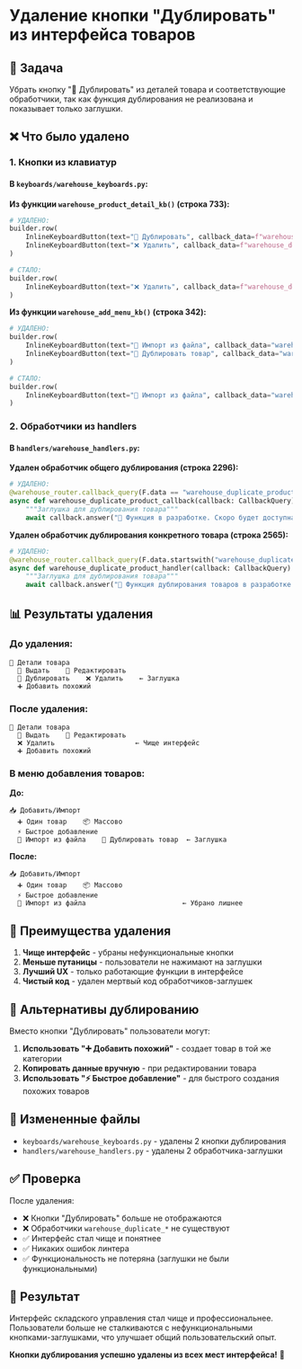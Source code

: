 # Удаление кнопки "Дублировать" из интерфейса товаров

## 🎯 Задача

Убрать кнопку "🔄 Дублировать" из деталей товара и соответствующие обработчики, так как функция дублирования не реализована и показывает только заглушки.

## ❌ Что было удалено

### 1. Кнопки из клавиатур

#### В `keyboards/warehouse_keyboards.py`:

**Из функции `warehouse_product_detail_kb()` (строка 733):**
```python
# УДАЛЕНО:
builder.row(
    InlineKeyboardButton(text="🔄 Дублировать", callback_data=f"warehouse_duplicate_{product_id}"),
    InlineKeyboardButton(text="❌ Удалить", callback_data=f"warehouse_delete_{product_id}")
)

# СТАЛО:
builder.row(
    InlineKeyboardButton(text="❌ Удалить", callback_data=f"warehouse_delete_{product_id}")
)
```

**Из функции `warehouse_add_menu_kb()` (строка 342):**
```python
# УДАЛЕНО:
builder.row(
    InlineKeyboardButton(text="📄 Импорт из файла", callback_data="warehouse_import_file"),
    InlineKeyboardButton(text="🔄 Дублировать товар", callback_data="warehouse_duplicate_product")
)

# СТАЛО:
builder.row(
    InlineKeyboardButton(text="📄 Импорт из файла", callback_data="warehouse_import_file")
)
```

### 2. Обработчики из handlers

#### В `handlers/warehouse_handlers.py`:

**Удален обработчик общего дублирования (строка 2296):**
```python
# УДАЛЕНО:
@warehouse_router.callback_query(F.data == "warehouse_duplicate_product") 
async def warehouse_duplicate_product_callback(callback: CallbackQuery):
    """Заглушка для дублирования товара"""
    await callback.answer("🚧 Функция в разработке. Скоро будет доступна!", show_alert=True)
```

**Удален обработчик дублирования конкретного товара (строка 2565):**
```python
# УДАЛЕНО:
@warehouse_router.callback_query(F.data.startswith("warehouse_duplicate_"))
async def warehouse_duplicate_product_handler(callback: CallbackQuery):
    """Заглушка для дублирования товара"""
    await callback.answer("🚧 Функция дублирования товаров в разработке!", show_alert=True)
```

## 📊 Результаты удаления

### До удаления:
```
📂 Детали товара
  🎯 Выдать    📝 Редактировать
  🔄 Дублировать    ❌ Удалить    ← Заглушка
  ➕ Добавить похожий
```

### После удаления:
```
📂 Детали товара
  🎯 Выдать    📝 Редактировать
  ❌ Удалить                    ← Чище интерфейс
  ➕ Добавить похожий
```

### В меню добавления товаров:

**До:**
```
📥 Добавить/Импорт
  ➕ Один товар    📦 Массово
  ⚡ Быстрое добавление
  📄 Импорт из файла    🔄 Дублировать товар  ← Заглушка
```

**После:**
```
📥 Добавить/Импорт
  ➕ Один товар    📦 Массово
  ⚡ Быстрое добавление
  📄 Импорт из файла                        ← Убрано лишнее
```

## 🎯 Преимущества удаления

1. **Чище интерфейс** - убраны нефункциональные кнопки
2. **Меньше путаницы** - пользователи не нажимают на заглушки
3. **Лучший UX** - только работающие функции в интерфейсе
4. **Чистый код** - удален мертвый код обработчиков-заглушек

## 🔄 Альтернативы дублированию

Вместо кнопки "Дублировать" пользователи могут:

1. **Использовать "➕ Добавить похожий"** - создает товар в той же категории
2. **Копировать данные вручную** - при редактировании товара
3. **Использовать "⚡ Быстрое добавление"** - для быстрого создания похожих товаров

## 📁 Измененные файлы

- `keyboards/warehouse_keyboards.py` - удалены 2 кнопки дублирования
- `handlers/warehouse_handlers.py` - удалены 2 обработчика-заглушки

## ✅ Проверка

После удаления:
- ❌ Кнопки "Дублировать" больше не отображаются
- ❌ Обработчики `warehouse_duplicate_*` не существуют
- ✅ Интерфейс стал чище и понятнее
- ✅ Никаких ошибок линтера
- ✅ Функциональность не потеряна (заглушки не были функциональными)

## 🚀 Результат

Интерфейс складского управления стал чище и профессиональнее. Пользователи больше не сталкиваются с нефункциональными кнопками-заглушками, что улучшает общий пользовательский опыт.

**Кнопки дублирования успешно удалены из всех мест интерфейса!** 🎉